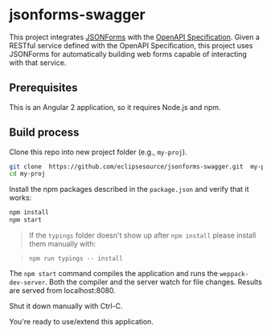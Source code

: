 # jsonforms-swagger

This project integrates [JSONForms](http://github.eclipsesource.com/jsonforms/) with the [OpenAPI Specification](https://github.com/OAI/OpenAPI-Specification).
Given a RESTful service defined with the OpenAPI Specification, this project uses JSONForms
for automatically building web forms capable of interacting with that service.

## Prerequisites

This is an Angular 2 application, so it requires Node.js and npm.

## Build process

Clone this repo into new project folder (e.g., `my-proj`).
```bash
git clone  https://github.com/eclipsesource/jsonforms-swagger.git  my-proj
cd my-proj
```

Install the npm packages described in the `package.json` and verify that it works:

```bash
npm install
npm start
```

> If the `typings` folder doesn't show up after `npm install` please install them manually with:

> `npm run typings -- install`

The `npm start` command compiles the application and runs the `weppack-dev-server`.
Both the compiler and the server watch for file changes.
Results are served from localhost:8080.

Shut it down manually with Ctrl-C.

You're ready to use/extend this application.
